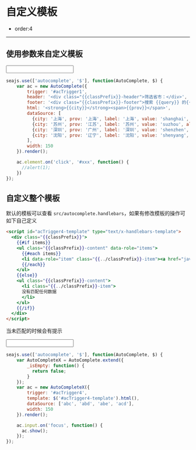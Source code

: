 # 自定义模板

- order:4

----

<script>
seajs.use('select.css');
</script>

## 使用参数来自定义模板

<input id="acTrigger1" type="text" value="" />

<style>
.ui-select-item a {padding: 7px 10px 7px 0;}
.ui-select-item a span {float: right; color: #ccc;}
.ui-select-header, .ui-select-footer {padding: 3px 10px; font-size: 12px;}
.ui-select-footer {text-align: right;}
</style>

````javascript
seajs.use(['autocomplete', '$'], function(AutoComplete, $) {
    var ac = new AutoComplete({
        trigger: '#acTrigger1',
        header: '<div class="{{classPrefix}}-header">筛选省市：</div>',
        footer: '<div class="{{classPrefix}}-footer">搜索 {{query}} 的{{length}}个结果</div>',
        html: '<strong>{{city}}</strong><span>{{prov}}</span>',
        dataSource: [
          {city: '上海', prov: '上海', label: '上海', value: 'shanghai', alias: ['上海']},
          {city: '苏州', prov: '江苏', label: '苏州', value: 'suzhou', alias: ['苏州']},
          {city: '深圳', prov: '广州', label: '深圳', value: 'shenzhen', alias: ['深圳']},
          {city: '沈阳', prov: '辽宁', label: '沈阳', value: 'shenyang', alias: ['沈阳']}
        ],
        width: 150
    }).render();

    ac.element.on('click', '#xxx', function() {
      //alert(1);
    })
});
````

## 自定义整个模板

默认的模板可以查看 `src/autocomplete.handlebars`，如果有修改模板的操作可如下自己定义

````html
<script id="acTrigger4-template" type="text/x-handlebars-template">
  <div class="{{classPrefix}}">    
    {{#if items}}
    <ul class="{{classPrefix}}-content" data-role="items">
      {{#each items}}
      <li data-role="item" class="{{../classPrefix}}-item"><a href="javascript:''">{{> html}}</a></li>
      {{/each}}
    </ul>
    {{else}}
    <ul class="{{classPrefix}}-content">
      <li class="{{../classPrefix}}-item">
      没有匹配任何数据
      </li>
    </ul>
    {{/if}}
  </div>
</script>
````

当未匹配的时候会有提示

<input id="acTrigger4" type="text" value="" />

````javascript
seajs.use(['autocomplete', '$'], function(AutoComplete, $) {
    var AutoCompleteX = AutoComplete.extend({
        _isEmpty: function() {
          return false;
        }
    });
    var ac = new AutoCompleteX({
        trigger: '#acTrigger4',
        template: $('#acTrigger4-template').html(),
        dataSource: ['abc', 'abd', 'abe', 'acd'],
        width: 150
    }).render();

    ac.input.on('focus', function() {
      ac.show();
    });
});
````
